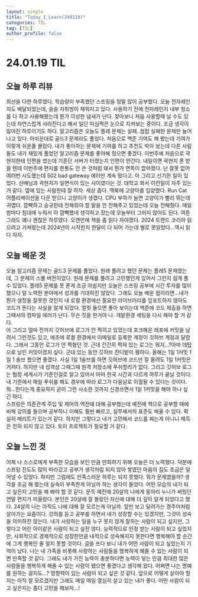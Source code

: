 ```yaml
---
layout: single
title: "Today_I_Learn(240119)"
categories: TIL
tag: [TIL]
author_profile: false
---
```


# 24.01.19 TIL

## 오늘 하루 리뷰
최선을 다한 하루였다. 학습량이 부족했던 스프링을 정말 많이 공부했다. 오늘 전자레인지도 배달되었는데, 슬슬 자취방이 채워지고 있다. 사용하기 전에 전자레인지 내부 청소를 다 하고 사용해봤는데 뭔가 이상한 냄새가 난다. 찾아보니 처음 사용할때 날 수도 있는데 자연스럽게 사라진다고 해서 일단 미심쩍은 눈으로 지켜보는 중이다. 조금 생각이 많아진 하루이기도 하다. 알고리즘은 오늘도 플레 문제는 실패..점점 실패한 문제만 늘어나고 있다. 아쉬운대로 골드3 문제라도 풀었다. 처음으로 백준 기여도 해 봤는데 기여가 이렇게 쉬운줄 몰랐다. 내가 좋아하는 문제에 기여를 하고 추천도 박아 놨는데 다른 사람들도 내가 재밌게 풀었던 알고리즘 문제를 좋아해 줬으면 좋겠다. 이번주에 처음으로 곽현지한테 인편을 썼는데 기훈단 서버가 터졌는지 인편이 안간다. 내일이면 곽현지 폰 받을 텐데 이번주에 편지를 한통도 안 쓴 것처럼 돼서 뭔가 면목이 없어졌다. 난 잘못 없어 여러번 시도했는데 502 bad gateway 에러만 계속 떴다고. 아 그리고 신기한 일이 있었다. 선배님과 곽현지가 일면식이 있는 사이였다는 것. 대학교 와서 이런일이 자주 있는 거 같다. 옆에 있는 사람한테 잘 하자. 세상 좁다. 맥북에 고양이를 입양했다. Run Cat 어플리케이션을 다운 받으니 고양이가 생겼다. CPU 부하가 늘면 고양이가 빨리 뛰는데 귀엽다. 깜빡하고 승규한테 전해줘야 할 말을 안 전해주고 있었는데 오늘 전해줬다. 매일 밤마다 침대에 누워서 아 깜빡했네 생각하고 잤는데 오늘부터 그러지 않아도 된다. 여튼 그래도 꽤나 괜찮은 하루였다. 오랜만에 책을 좀 읽다 자야겠다. 2024 트랜드 코리아 읽으려고 가져왔는데 2024년이 시작한지 한달이 다 되어 가는데 별로 못읽었다...역시 읽다 자자.    

## 오늘 배운 것
오늘 알고리즘 문제는 골드3 문제를 풀었다. 원래 풀려고 했던 문제는 플레5 문제였는데, 그 문제의 스몰 버전이었다. 원래 문제를 풀려고 고민했던게 있어서 그런지 쉽게 풀 수 있었다. 플레5 문제를 못 푼게 조금 아쉽지만 오늘은 스프링 공부에 시간 투자를 많이 했으니 덜 노력한 분야에서 성과를 기대하진 않았다. 그래도 오늘 배운 점이라면...내가 뭔가 설정을 잘못한 것인지 내 로컬 환경에선 필요한 라이브러리를 임포트하지 않아도 코드가 돈다는 사실을 알게 되었다. 얼핏 들으면 좋아 보이는데 백준에 코드 제출을 하면 그때서야 컴파일 에러가 난다. 무슨 짓을 한거야 나. 개발환경 세팅을 다시 해야 할 거 같다.  
아 그리고 얼마 전까지 깃허브에 로그가 안 찍히고 있었는데 포크해온 레포에 커밋을 날려서 그런것도 있고, 애초에 로컬 환경에서 이메일로 등록한 계정이 깃허브 계정과 달랐다. 그래서 그동안 로그가 안 찍혔던 것. 근데 간간히 찍혀 있는 로그는 뭐지...?아마 데탑으로 날린 커밋이겠지 싶다. 군대 있는 동안 깃허브 잔디밭이 휑하다. 올해는 1일 1커밋 1일 1 솔브 했으면 좋겠다. 사실 1일 1솔브를 하면 깃허브에 코드만 잘 올려도 1일 1커밋은 거저다. 하지만 내 성격상 그때그때 원격 저장소에 푸쉬할리가 없다. 그리고 깃허브 로그는 협정 세계시가 기준인걸로 알고 있어서 아마 한국 시간과 다르게 하루가 끝날 것이다. 내 기준에서 매일 푸쉬를 해도 경우에 따라 로그가 다음날로 이월될 수 있다는 것이다. 뭐...한다는게 중요하지 굳이 그런 사소한 것까지 신경쓰면서 1일 1커밋을 해야 하나 싶긴 하다.  
스프링은 의존관계 주입 및 제어의 역전에 대해 공부했는데 예전에 책으로 공부할 때에 비해 강의를 들으며 공부하니 이해도 훨씬 빠르고, 실무에서의 표준도 배울 수 있다. 확실히 메리트가 있는거 같다. 하지만 그렇다고 내가 고민해서 코드를 짜는게 아니니 체득은 전혀 되지 않고 있다. 토이 프로젝트가 필요할 거 같다.  


## 오늘 느낀 것
어제 나 스스로에게 부족한 모습을 보인 만큼 만회하기 위해 오늘은 더 노력했다. 덕분에 스프링 진도도 많이 따라갔고 공부가 생각처럼 되지 않아 쌓였던 마음의 짐도 조금은 덜어낼 수 있었다. 하지만 그럼에도 만족스러운 하루는 되지 못했다. 뭐가 문제였을까? 생각을 조금 해 봤는데 실속이 부족한게 아닐까 하는 생각이 들었다. 어떤 모습의 내가 되고 싶은지 고민을 해 봐야 할 것 같다. 문득 예전에 20살의 나에게 동아리 누나가 써줬던 연말 편지가 떠올랐다. 본인은 20살에 잘 몰랐던 자신에 대해 더 깊이 알게 되었다고 했다. 24살의 나는 아직도 나에 대해 잘 모르는게 아닐까. 앞만 보고 달려가는 경주마처럼 살아가는 요즘이다. 강의를 듣고 공부를 하면서 내가 성장할 수는 있겠지만, 그것이 성숙을 의미하진 않는다. 내가 사랑하는 일을 누구 못지 않게 잘하는 사람이 되고 싶지만, 그렇다고 어린 아이같은 사람이 되고 싶진 않다. 능력적으로 인정 받는 사람이 되고 싶었지만, 사회적으로 경제적으로 성장한만큼 내적으로 성숙해지지 못한다면 행복해야 할 순간에 그게 행복인 줄 알지 못할 것이다. 글을 쓰다 보니 내가 어떤 사람이 되고 싶었는지 기억이 났다. 나는 내 가족을 비롯해 사랑하는 사람들을 행복하게 해줄 수 있는 사람이 되면 만족할 것 같다. 그래도 내가 가진 능력이 충분하다면 능력이 닿는 만큼 최대한 많은 사람들을 행복하게 해줄 수 있는 사람이 됐으면 좋겠다고 생각해 왔다. 어쩌면 나는 명예를 원하는 걸지도...? 영향력이 있는 사람이 되고 싶은 것 같다. 앞으로 어떻게 살아야 할지는 아직 잘 모르겠지만 그래도 매일 매일 열심히 살고 있는 내가 좋다. 어떤 사람이 되고 싶은지는 좀더 고민을 해보자...!
